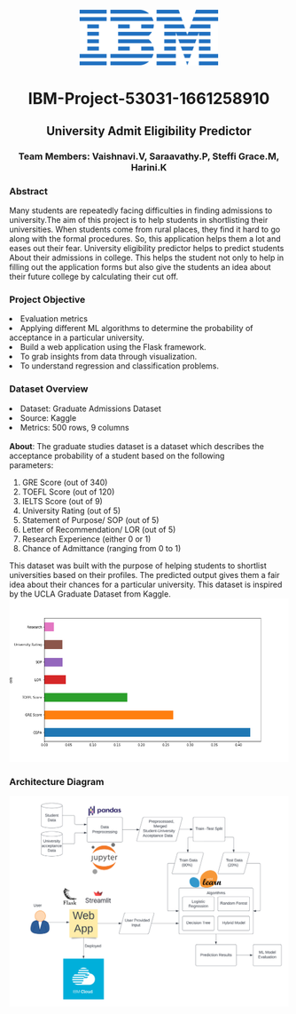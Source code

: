 <p align="center">
<img  width="250" title="hover text" src="images/ibm.svg "></p>
<h1 align="center">IBM-Project-53031-1661258910</h1>
<h2 align="center">University Admit Eligibility Predictor</h2>
<h3 align="center">Team Members: Vaishnavi.V, Saraavathy.P, Steffi Grace.M, Harini.K </h3>
<h3>Abstract</h3>
Many students are repeatedly facing difficulties in finding admissions to university.The aim of this project is to help students in shortlisting their universities.
When students come from rural places, they find it hard to go along with the formal procedures. So, this application helps them a lot and eases out their fear. 
University eligibility predictor helps to predict students About their admissions in college. This helps the student not only to help in filling out the application
forms but also give the students an idea about their future college by calculating their cut off.
<h3>Project Objective</h3>
<li>Evaluation metrics</li>
<li>Applying different ML algorithms to determine the probability of acceptance in a particular university.</li>
<li>Build a web application using the Flask framework.</li>
<li>To grab insights from data through visualization.</li>
<li>To understand regression and classification problems.</li>
<h3> Dataset Overview</h3>
<li>Dataset: Graduate Admissions Dataset</li>
<li>Source: Kaggle</li>
<li>Metrics: 500 rows, 9 columns</li>
</br>
<b>About</b>: The graduate studies dataset is a dataset which describes the acceptance probability of a student based on the following
</br>parameters:
<ol>
<li>GRE Score (out of 340)</li>
<li>TOEFL Score (out of 120)</li>
<li> IELTS Score (out of 9)</li>
<li>University Rating (out of 5)</li>
<li>Statement of Purpose/ SOP (out of 5)</li>
<li>Letter of Recommendation/ LOR (out of 5)</li>
<li>Research Experience (either 0 or 1)</li>
<li>Chance of Admittance (ranging from 0 to 1)</li>
</ol>
This dataset was built with the purpose of helping students to shortlist universities based on their profiles. The predicted output gives them a fair idea about their chances for a particular university. This dataset is inspired by the UCLA Graduate Dataset from Kaggle.
</br>
<img src="images/Graph.png" width="800" title="hover text">
<h3>Architecture Diagram</h3>
<img src="images/UAEP ARCHITECTURE.png" width="800" title="hover text">
